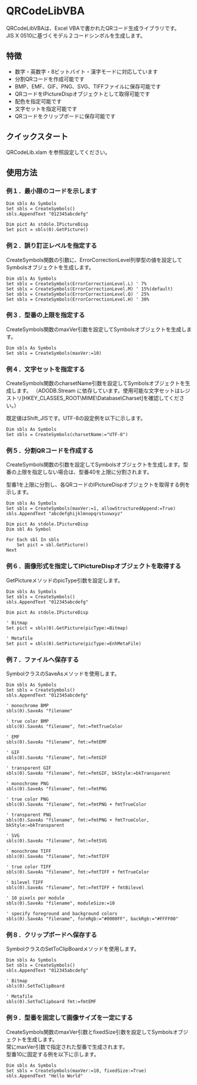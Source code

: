 # QRCodeLibVBA
QRCodeLibVBAは、Excel VBAで書かれたQRコード生成ライブラリです。  
JIS X 0510に基づくモデル２コードシンボルを生成します。

## 特徴
- 数字・英数字・8ビットバイト・漢字モードに対応しています
- 分割QRコードを作成可能です
- BMP、EMF、GIF、PNG、SVG、TIFFファイルに保存可能です
- QRコードをIPictureDispオブジェクトとして取得可能です  
- 配色を指定可能です
- 文字セットを指定可能です
- QRコードをクリップボードに保存可能です


## クイックスタート
QRCodeLib.xlam を参照設定してください。  


## 使用方法
### 例１．最小限のコードを示します

```VBA
Dim sbls As Symbols
Set sbls = CreateSymbols()
sbls.AppendText "012345abcdefg"

Dim pict As stdole.IPictureDisp
Set pict = sbls(0).GetPicture()
```

### 例２．誤り訂正レベルを指定する
CreateSymbols関数の引数に、ErrorCorrectionLevel列挙型の値を設定してSymbolsオブジェクトを生成します。

```VBA
Dim sbls As Symbols
Set sbls = CreateSymbols(ErrorCorrectionLevel.L) ' 7%
Set sbls = CreateSymbols(ErrorCorrectionLevel.M) ' 15%(default)
Set sbls = CreateSymbols(ErrorCorrectionLevel.Q) ' 25%
Set sbls = CreateSymbols(ErrorCorrectionLevel.H) ' 30%
```

### 例３．型番の上限を指定する
CreateSymbols関数のmaxVer引数を設定してSymbolsオブジェクトを生成します。

```VBA
Dim sbls As Symbols
Set sbls = CreateSymbols(maxVer:=10)
```

### 例４．文字セットを指定する
CreateSymbols関数のcharsetName引数を設定してSymbolsオブジェクトを生成します。
（ADODB.Stream に依存しています。使用可能な文字セットはレジストリ[HKEY_CLASSES_ROOT\MIME\Database\Charset]を確認してください。）

既定値はShift_JISです。UTF-8の設定例を以下に示します。


```VBA
Dim sbls As Symbols
Set sbls = CreateSymbols(charsetName:="UTF-8")
```

### 例５．分割QRコードを作成する
CreateSymbols関数の引数を設定してSymbolsオブジェクトを生成します。型番の上限を指定しない場合は、型番40を上限に分割されます。  

型番1を上限に分割し、各QRコードのIPictureDispオブジェクトを取得する例を示します。

```VBA
Dim sbls As Symbols
Set sbls = CreateSymbols(maxVer:=1, allowStructuredAppend:=True)
sbls.AppendText "abcdefghijklmnopqrstuvwxyz"
    
Dim pict As stdole.IPictureDisp
Dim sbl As Symbol
    
For Each sbl In sbls
    Set pict = sbl.GetPicture()
Next
```

### 例６．画像形式を指定してIPictureDispオブジェクトを取得する
GetPictureメソッドのpicType引数を設定します。

```VBA
Dim sbls As Symbols
Set sbls = CreateSymbols()
sbls.AppendText "012345abcdefg"

Dim pict As stdole.IPictureDisp

' Bitmap
Set pict = sbls(0).GetPicture(picType:=Bitmap)

' Metafile
Set pict = sbls(0).GetPicture(picType:=EnhMetaFile)
```

### 例７．ファイルへ保存する
SymbolクラスのSaveAsメソッドを使用します。

```VBA
Dim sbls As Symbols
Set sbls = CreateSymbols()
sbls.AppendText "012345abcdefg"
    
' monochrome BMP
sbls(0).SaveAs "filename"

' true color BMP
sbls(0).SaveAs "filename", fmt:=fmtTrueColor

' EMF
sbls(0).SaveAs "filename", fmt:=fmtEMF

' GIF
sbls(0).SaveAs "filename", fmt:=fmtGIF

' transparent GIF
sbls(0).SaveAs "filename", fmt:=fmtGIF, bkStyle:=bkTransparent

' monochrome PNG
sbls(0).SaveAs "filename", fmt:=fmtPNG

' true color PNG 
sbls(0).SaveAs "filename", fmt:=fmtPNG + fmtTrueColor

' transparent PNG 
sbls(0).SaveAs "filename", fmt:=fmtPNG + fmtTrueColor, bkStyle:=bkTransparent

' SVG
sbls(0).SaveAs "filename", fmt:=fmtSVG

' monochrome TIFF
sbls(0).SaveAs "filename", fmt:=fmtTIFF

' true color TIFF
sbls(0).SaveAs "filename", fmt:=fmtTIFF + fmtTrueColor

' bilevel TIFF
sbls(0).SaveAs "filename", fmt:=fmtTIFF + fmtBilevel

' 10 pixels per module
sbls(0).SaveAs "filename", moduleSize:=10
    
' specify foreground and background colors
sbls(0).SaveAs "filename", foreRgb:="#0000FF", backRgb:="#FFFF00"
```

### 例８．クリップボードへ保存する
SymbolクラスのSetToClipBoardメソッドを使用します。

```VBA
Dim sbls As Symbols
Set sbls = CreateSymbols()
sbls.AppendText "012345abcdefg"

' Bitmap 
sbls(0).SetToClipBoard

' Metafile
sbls(0).SetToClipboard fmt:=fmtEMF
```

### 例９．型番を固定して画像サイズを一定にする
CreateSymbols関数のmaxVer引数とfixedSize引数を設定してSymbolsオブジェクトを生成します。  
常にmaxVer引数で指定された型番で生成されます。  
型番10に固定する例を以下に示します。

```VBA
Dim sbls As Symbols
Set sbls = CreateSymbols(maxVer:=10, fixedSize:=True)
sbls.AppendText "Hello World"
```
